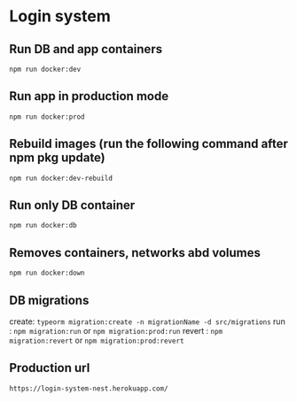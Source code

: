# Login system

## Run DB and app containers

`npm run docker:dev`

## Run app in production mode

`npm run docker:prod`

## Rebuild images (run the following command after npm pkg update)

`npm run docker:dev-rebuild`

## Run only DB container

`npm run docker:db`

## Removes containers, networks abd volumes

`npm run docker:down`

## DB migrations

create: `typeorm migration:create -n migrationName -d src/migrations`
run : `npm migration:run` or `npm migration:prod:run`
revert : `npm migration:revert` or `npm migration:prod:revert`

## Production url

`https://login-system-nest.herokuapp.com/`
